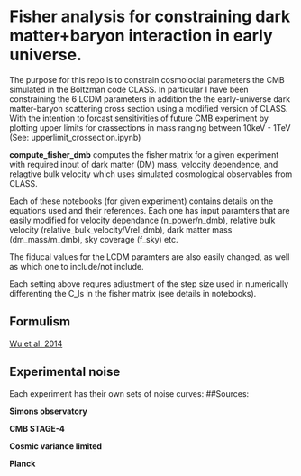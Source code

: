 # Fisher analysis for constraining dark matter+baryon interaction in early universe. 

The purpose for this repo is to constrain cosmolocial parameters the CMB simulated in the Boltzman code CLASS. In particular I have been constraining the 6 LCDM parameters in addition the the early-universe dark matter-baryon scattering cross section using a modified version of CLASS. With the intention to forcast sensitivities of future CMB experiment by plotting upper limits for crassections in mass ranging between 10keV - 1TeV (See: upperlimit_crossection.ipynb)

<b>compute_fisher_dmb</b> computes the fisher matrix for a given experiment with required input of dark matter (DM) mass, velocity dependence, and relagtive bulk velocity which uses simulated cosmological observables from CLASS.

Each of these notebooks (for given experiment) contains details on the equations used and their references. Each one has input paramters that are easily modified for velocity dependance (n_power/n_dmb), relative bulk velocity (relative_bulk_velocity/Vrel_dmb), dark matter mass (dm_mass/m_dmb), sky coverage (f_sky) etc.

The fiducal values for the LCDM paramters are also easily changed, as well as which one to include/not include.

Each setting above requres adjustment of the step size used in numerically differenting the C_ls in the fisher matrix (see details in notebooks).

## Formulism
 

[Wu et al. 2014](https://arxiv.org/abs/1402.4108)


## Experimental noise
Each experiment has their own sets of noise curves:
##Sources: 

<b>Simons observatory</b>

<b>CMB STAGE-4</b>

<b>Cosmic variance limited</b>

<b>Planck</b>
